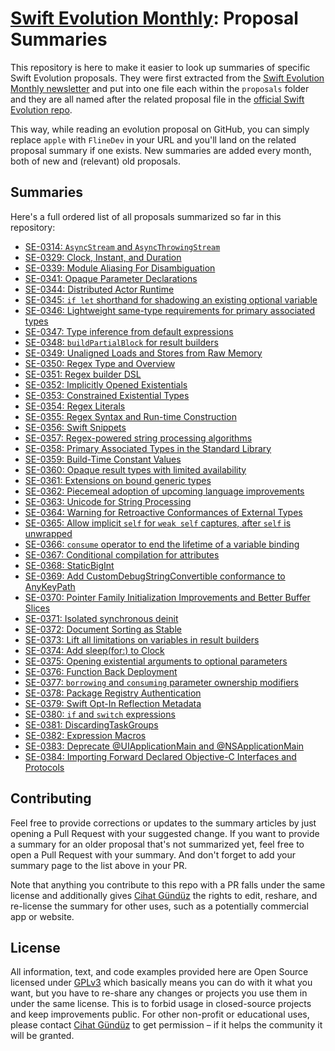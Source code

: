 # [Swift Evolution Monthly](https://swiftevolution.substack.com/?ref=github.com): Proposal Summaries

This repository is here to make it easier to look up summaries of specific Swift Evolution proposals. They were first extracted from the [Swift Evolution Monthly newsletter](https://swiftevolution.substack.com/?ref=github.com) and put into one file each within the `proposals` folder and they are all named after the related proposal file in the [official Swift Evolution repo](https://github.com/apple/swift-evolution).

This way, while reading an evolution proposal on GitHub, you can simply replace `apple` with `FlineDev` in your URL and you'll land on the related proposal summary if one exists. New summaries are added every month, both of new and (relevant) old proposals.


## Summaries

Here's a full ordered list of all proposals summarized so far in this repository:

* [SE-0314: `AsyncStream` and `AsyncThrowingStream`](https://github.com/FlineDev/swift-evolution/blob/main/proposals/0314-async-stream.md)
* [SE-0329: Clock, Instant, and Duration](https://github.com/FlineDev/swift-evolution/blob/main/proposals/0329-clock-instant-duration.md)
* [SE-0339: Module Aliasing For Disambiguation](https://github.com/FlineDev/swift-evolution/blob/main/proposals/0339-module-aliasing-for-disambiguation.md)
* [SE-0341: Opaque Parameter Declarations](https://github.com/FlineDev/swift-evolution/blob/main/proposals/0341-opaque-parameters.md)
* [SE-0344: Distributed Actor Runtime](https://github.com/FlineDev/swift-evolution/blob/main/proposals/0344-distributed-actor-runtime.md)
* [SE-0345: `if let` shorthand for shadowing an existing optional variable](https://github.com/FlineDev/swift-evolution/blob/main/proposals/0345-if-let-shorthand.md)
* [SE-0346: Lightweight same-type requirements for primary associated types](https://github.com/FlineDev/swift-evolution/blob/main/proposals/0346-light-weight-same-type-syntax.md)
* [SE-0347: Type inference from default expressions](https://github.com/FlineDev/swift-evolution/blob/main/proposals/0347-type-inference-from-default-exprs.md)
* [SE-0348: `buildPartialBlock` for result builders](https://github.com/FlineDev/swift-evolution/blob/main/proposals/0348-buildpartialblock.md)
* [SE-0349: Unaligned Loads and Stores from Raw Memory](https://github.com/FlineDev/swift-evolution/blob/main/proposals/0349-unaligned-loads-and-stores.md)
* [SE-0350: Regex Type and Overview](https://github.com/FlineDev/swift-evolution/blob/main/proposals/0350-regex-type-overview.md)
* [SE-0351: Regex builder DSL](https://github.com/FlineDev/swift-evolution/blob/main/proposals/0351-regex-builder.md)
* [SE-0352: Implicitly Opened Existentials](https://github.com/FlineDev/swift-evolution/blob/main/proposals/0352-implicit-open-existentials.md)
* [SE-0353: Constrained Existential Types](https://github.com/FlineDev/swift-evolution/blob/main/proposals/0353-constrained-existential-types.md)
* [SE-0354: Regex Literals](https://github.com/FlineDev/swift-evolution/blob/main/proposals/0354-regex-literals.md)
* [SE-0355: Regex Syntax and Run-time Construction](https://github.com/FlineDev/swift-evolution/blob/main/proposals/0355-regex-syntax-run-time-construction.md)
* [SE-0356: Swift Snippets](https://github.com/FlineDev/swift-evolution/blob/main/proposals/0356-swift-snippets.md)
* [SE-0357: Regex-powered string processing algorithms](https://github.com/FlineDev/swift-evolution/blob/main/proposals/0357-regex-string-processing-algorithms.md)
* [SE-0358: Primary Associated Types in the Standard Library](https://github.com/FlineDev/swift-evolution/blob/main/proposals/0358-primary-associated-types-in-stdlib.md)
* [SE-0359: Build-Time Constant Values](https://github.com/FlineDev/swift-evolution/blob/main/proposals/0359-build-time-constant-values.md)
* [SE-0360: Opaque result types with limited availability](https://github.com/FlineDev/swift-evolution/blob/main/proposals/0360-opaque-result-types-with-availability.md)
* [SE-0361: Extensions on bound generic types](https://github.com/FlineDev/swift-evolution/blob/main/proposals/0361-bound-generic-extensions.md)
* [SE-0362: Piecemeal adoption of upcoming language improvements](https://github.com/FlineDev/swift-evolution/blob/main/proposals/0362-piecemeal-future-features.md)
* [SE-0363: Unicode for String Processing](https://github.com/FlineDev/swift-evolution/blob/main/proposals/0363-unicode-for-string-processing.md)
* [SE-0364: Warning for Retroactive Conformances of External Types](https://github.com/FlineDev/swift-evolution/blob/main/proposals/0364-retroactive-conformance-warning.md)
* [SE-0365: Allow implicit `self` for `weak self` captures, after `self` is unwrapped](https://github.com/FlineDev/swift-evolution/blob/main/proposals/0365-implicit-self-weak-capture.md)
* [SE-0366: `consume` operator to end the lifetime of a variable binding](https://github.com/FlineDev/swift-evolution/blob/main/proposals/0366-move-function.md)
* [SE-0367: Conditional compilation for attributes](https://github.com/FlineDev/swift-evolution/blob/main/proposals/0367-conditional-attributes.md)
* [SE-0368: StaticBigInt](https://github.com/FlineDev/swift-evolution/blob/main/proposals/0368-staticbigint.md)
* [SE-0369: Add CustomDebugStringConvertible conformance to AnyKeyPath](https://github.com/FlineDev/swift-evolution/blob/main/proposals/0369-add-customdebugdescription-conformance-to-anykeypath.md)
* [SE-0370: Pointer Family Initialization Improvements and Better Buffer Slices](https://github.com/FlineDev/swift-evolution/blob/main/proposals/0370-pointer-family-initialization-improvements.md)
* [SE-0371: Isolated synchronous deinit](https://github.com/FlineDev/swift-evolution/blob/main/proposals/0371-isolated-synchronous-deinit.md)
* [SE-0372: Document Sorting as Stable](https://github.com/FlineDev/swift-evolution/blob/main/proposals/0372-document-sorting-as-stable.md)
* [SE-0373: Lift all limitations on variables in result builders](https://github.com/FlineDev/swift-evolution/blob/main/proposals/0373-vars-without-limits-in-result-builders.md)
* [SE-0374: Add sleep(for:) to Clock](https://github.com/FlineDev/swift-evolution/blob/main/proposals/0374-clock-sleep-for.md)
* [SE-0375: Opening existential arguments to optional parameters](https://github.com/FlineDev/swift-evolution/blob/main/proposals/0375-opening-existential-optional.md)
* [SE-0376: Function Back Deployment](https://github.com/FlineDev/swift-evolution/blob/main/proposals/0376-function-back-deployment.md)
* [SE-0377: `borrowing` and `consuming` parameter ownership modifiers](https://github.com/FlineDev/swift-evolution/blob/main/proposals/0377-parameter-ownership-modifiers.md)
* [SE-0378: Package Registry Authentication](https://github.com/FlineDev/swift-evolution/blob/main/proposals/0378-package-registry-auth.md)
* [SE-0379: Swift Opt-In Reflection Metadata](https://github.com/FlineDev/swift-evolution/blob/main/proposals/0379-opt-in-reflection-metadata.md)
* [SE-0380: `if` and `switch` expressions](https://github.com/FlineDev/swift-evolution/blob/main/proposals/0380-if-switch-expressions.md)
* [SE-0381: DiscardingTaskGroups](https://github.com/FlineDev/swift-evolution/blob/main/proposals/0381-task-group-discard-results.md)
* [SE-0382: Expression Macros](https://github.com/FlineDev/swift-evolution/blob/main/proposals/0382-expression-macros.md)
* [SE-0383: Deprecate @UIApplicationMain and @NSApplicationMain](https://github.com/FlineDev/swift-evolution/blob/main/proposals/0383-deprecate-uiapplicationmain-and-nsapplicationmain.md)
* [SE-0384: Importing Forward Declared Objective-C Interfaces and Protocols](https://github.com/FlineDev/swift-evolution/blob/main/proposals/0384-importing-forward-declared-objc-interfaces-and-protocols.md)


## Contributing

Feel free to provide corrections or updates to the summary articles by just opening a Pull Request with your suggested change. If you want to provide a summary for an older proposal that's not summarized yet, feel free to open a Pull Request with your summary. And don't forget to add your summary page to the list above in your PR.

Note that anything you contribute to this repo with a PR falls under the same license and additionally gives [Cihat Gündüz](https://fline.dev/about) the rights to edit, reshare, and re-license the summary for other uses, such as a potentially commercial app or website.


## License

All information, text, and code examples provided here are Open Source licensed under [GPLv3](https://choosealicense.com/licenses/gpl-3.0/) which basically means you can do with it what you want, but you have to re-share any changes or projects you use them in under the same license. This is to forbid usage in closed-source projects and keep improvements public. For other non-profit or educational uses, please contact [Cihat Gündüz](license@fline.dev) to get permission – if it helps the community it will be granted.
